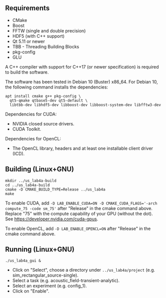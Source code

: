 
Requirements
------------

- CMake
- Boost
- FFTW (single and double precision)
- HDF5 (with C++ support)
- Qt 5.11 or newer
- TBB - Threading Building Blocks
- pkg-config
- GLU

A C++ compiler with support for C++17 (or newer specification) is required to
build the software.

The software has been tested in Debian 10 (Buster) x86_64. For Debian 10, the
following command installs the dependencies:

    apt install cmake g++ pkg-config \
      qt5-qmake qtbase5-dev qt5-default \
      libtbb-dev libhdf5-dev libboost-dev libboost-system-dev libfftw3-dev

Dependencies for CUDA:

- NVIDIA closed source drivers.
- CUDA Toolkit.

Dependencies for OpenCL:

- The OpenCL library, headers and at least one installable client driver (ICD).

Building (Linux+GNU)
--------------------

    mkdir ../us_lab4a-build
    cd ../us_lab4a-build
    cmake -D CMAKE_BUILD_TYPE=Release ../us_lab4a
    make

To enable CUDA, add
` -D LAB_ENABLE_CUDA=ON -D CMAKE_CUDA_FLAGS='-arch compute_75 -code sm_75' `
after "Release" in the cmake command above. Replace "75" with the compute
capability of your GPU (without the dot). See https://developer.nvidia.com/cuda-gpus.

To enable OpenCL, add
` -D LAB_ENABLE_OPENCL=ON `
after "Release" in the cmake command above.

Running (Linux+GNU)
-------------------

    ./us_lab4a_gui &

- Click on "Select", choose a directory under `../us_lab4a/project`
  (e.g. sim_rectangular_source-single).
- Select a task (e.g. acoustic_field-transient-analytic).
- Select an experiment (e.g. config_1).
- Click on "Enable".
